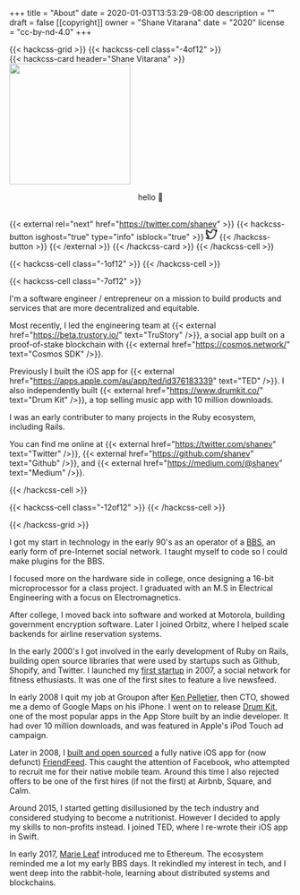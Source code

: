 +++
title = "About"
date = 2020-01-03T13:53:29-08:00
description = ""
draft = false
[[copyright]]
  owner = "Shane Vitarana"
  date = "2020"
  license = "cc-by-nd-4.0"
+++

{{< hackcss-grid >}}
  {{< hackcss-cell class="-4of12" >}}
  <br />
    {{< hackcss-card header="Shane Vitarana" >}}
      <img class="center" src="/shane.png" width="216" height="216" />
      <p style="text-align: center;">hello 👋</p>
      <br />
      {{< external rel="next" href="https://twitter.com/shanev" >}}
        {{< hackcss-button isghost="true" type="info" isblock="true" >}}
            <svg viewBox="0 0 24 24" width="20" height="20" fill="none" stroke="currentcolor" stroke-linecap="round" stroke-linejoin="round" stroke-width="2">
    <path d="M24 4.557c-.883.392-1.832.656-2.828.775 1.017-.609 1.798-1.574 2.165-2.724-.951.564-2.005.974-3.127 1.195-.897-.957-2.178-1.555-3.594-1.555-3.179 0-5.515 2.966-4.797 6.045-4.091-.205-7.719-2.165-10.148-5.144-1.29 2.213-.669 5.108 1.523 6.574-.806-.026-1.566-.247-2.229-.616-.054 2.281 1.581 4.415 3.949 4.89-.693.188-1.452.232-2.224.084.626 1.956 2.444 3.379 4.6 3.419-2.07 1.623-4.678 2.348-7.29 2.04 2.179 1.397 4.768 2.212 7.548 2.212 9.142 0 14.307-7.721 13.995-14.646.962-.695 1.797-1.562 2.457-2.549z" />
  </svg>
        {{< /hackcss-button >}}
      {{< /external >}}
    {{< /hackcss-card >}}
  {{< /hackcss-cell >}}

  {{< hackcss-cell class="-1of12" >}}
  {{< /hackcss-cell >}}

  {{< hackcss-cell class="-7of12" >}}
    <p>
    I'm a software engineer / entrepreneur on a mission to build products and services that are more decentralized and equitable.
    </p>
    <p>
    Most recently, I led the engineering team at {{< external href="https://beta.trustory.io/" text="TruStory" />}}, a social app built on a proof-of-stake blockchain with {{< external href="https://cosmos.network/" text="Cosmos SDK" />}}.
    </p>
    <p>
    Previously I built the iOS app for {{< external href="https://apps.apple.com/au/app/ted/id376183339" text="TED" />}}. I also independently built {{< external href="https://www.drumkit.co/" text="Drum Kit" />}}, a top selling music app with 10 million downloads. 
    </p>
    <p>
    I was an early contributer to many projects in the Ruby ecosystem, including Rails.
    </p>
    <p>
    You can find me online at {{< external href="https://twitter.com/shanev" text="Twitter" />}}, {{< external href="https://github.com/shanev" text="Github" />}}, and {{< external href="https://medium.com/@shanev" text="Medium" />}}.
    </p>
  {{< /hackcss-cell >}}

  {{< hackcss-cell class="-12of12" >}}
  {{< /hackcss-cell >}}

{{< /hackcss-grid >}}

<p></p>

<!--more--> 

I got my start in technology in the early 90's as an operator of a [BBS](https://en.wikipedia.org/wiki/Bulletin_board_system), an early form of pre-Internet social network. I taught myself to code so I could make plugins for the BBS.

I focused more on the hardware side in college, once designing a 16-bit microprocessor for a class project. I graduated with an M.S in Electrical Engineering with a focus on Electromagnetics. 

After college, I moved back into software and worked at Motorola, building government encryption software. Later I joined Orbitz, where I helped scale backends for airline reservation systems. 

In the early 2000's I got involved in the early development of Ruby on Rails, building open source libraries that were used by startups such as Github, Shopify, and Twitter. I launched my [first startup](http://shanesbrain.net/2007/09/01/myfitbuddy-com-launched.html) in 2007, a social network for fitness ethusiasts. It was one of the first sites to feature a live newsfeed.

In early 2008 I quit my job at Groupon after [Ken Pelletier](https://www.chicagomediaproject.org/ken-pelletier), then CTO, showed me a demo of Google Maps on his iPhone. I went on to release [Drum Kit](http://www.drumkit.co), one of the most popular apps in the App Store built by an indie developer. It had over 10 million downloads, and was featured in Apple's iPod Touch ad campaign. 

Later in 2008, I [built and open sourced](https://github.com/shanev/friendfeed-iphone) a fully native iOS app for (now defunct) [FriendFeed](https://en.wikipedia.org/wiki/FriendFeed). This caught the attention of Facebook, who attempted to recruit me for their native mobile team. Around this time I also rejected offers to be one of the first hires (if not the first) at Airbnb, Square, and Calm.

Around 2015, I started getting disillusioned by the tech industry and considered studying to become a nutritionist. However I decided to apply my skills to non-profits instead. I joined TED, where I re-wrote their iOS app in Swift.

In early 2017, [Marie Leaf](https://twitter.com/mariesleaf) introduced me to Ethereum. The ecosystem reminded me a lot my early BBS days. It rekindled my interest in tech, and I went deep into the rabbit-hole, learning about distributed systems and blockchains.